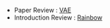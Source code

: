 - Paper Review : [VAE](https://ionized-fortnight-fd6.notion.site/Auto-Encoding-Variational-Bayes-1ef99124e3fb806bb35add65cbaf5d89?pvs=4)
- Introduction Review : [Rainbow](https://ionized-fortnight-fd6.notion.site/Rainbow-Combining-Improvements-in-Deep-Reinforcement-Learning-1f199124e3fb80dba1fbeba8550bf76d?pvs=4)
